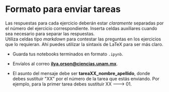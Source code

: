 # Formato para enviar tareas

Las respuestas para cada ejercicio deberán estar *claramente* separadas por el número del ejercicio correspondiente. Inserta celdas auxiliares cuando sea necesario para separar las respuestas.   
Utiliza celdas tipo *markdown* para contestar las preguntas en los ejercicios que lo requieran. Ahí puedes utilizar la sintaxis de LaTeX para ser más claro.  

* Guarda tus notebooks terminados en formato `.ipynb`.

* Envíalos al correo **ilya.orson@ciencias.unam.mx**.

* El asunto del mensaje debe ser **tareaXX_nombre_apellido**, donde debes sustituir "XX" por el número de la tarea que estás enviando. Por ejemplo, para la primer tarea debes sustituir XX ---> 01.
